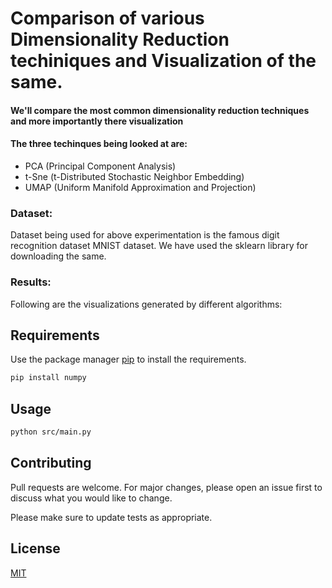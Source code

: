 # Comparison of various Dimensionality Reduction techiniques and Visualization of the same.

#### We'll compare the most common dimensionality reduction techniques and more importantly there visualization
#### The three techinques being looked at are:
* PCA (Principal Component Analysis)
* t-Sne (t-Distributed Stochastic Neighbor Embedding)
* UMAP (Uniform Manifold Approximation and Projection)

### Dataset:
Dataset being used for above experimentation is the famous digit recognition dataset MNIST dataset. We have used the sklearn library for downloading the same.

### Results:
Following are the visualizations generated by different algorithms:

 
## Requirements

Use the package manager [pip](https://pip.pypa.io/en/stable/) to install the requirements.

```bash
pip install numpy
```


## Usage

```bash
python src/main.py
```

## Contributing
Pull requests are welcome. For major changes, please open an issue first to discuss what you would like to change.

Please make sure to update tests as appropriate.

## License
[MIT](https://choosealicense.com/licenses/mit/)